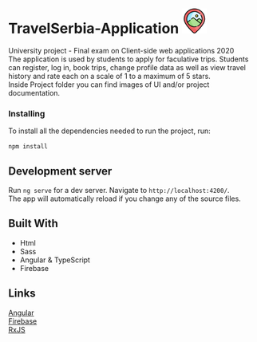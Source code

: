 # TravelSerbia-Application <img src="travel-serbia/src/assets/img/travel.png" alt="Logo" width="50px"/>
University project - Final exam on Client-side web applications 2020 <br/>
The application is used by students to apply for faculative trips. Students can register, log in, book trips, change profile data as well as view travel history and rate each on a scale of 1 to a maximum of 5 stars.<br/>
Inside Project folder you can find images of UI and/or project documentation.

### Installing

To install all the dependencies needed to run the project, run:

```
npm install
```
## Development server

Run `ng serve` for a dev server. Navigate to `http://localhost:4200/`.<br/>
The app will automatically reload if you change any of the source files.

## Built With
* Html 
* Sass
* Angular & TypeScript
* Firebase 

## Links
[Angular](https://angular.io)<br/>
[Firebase](https://firebase.google.com)<br/>
[RxJS](http://reactivex.io)<br/>
